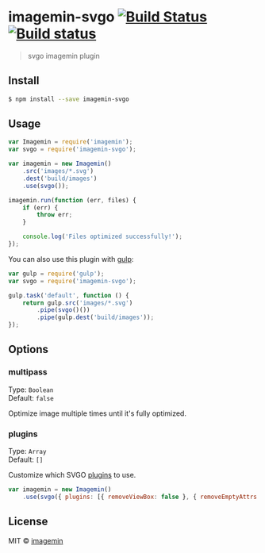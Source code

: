 # imagemin-svgo [![Build Status](http://img.shields.io/travis/imagemin/imagemin-svgo.svg?style=flat)](https://travis-ci.org/imagemin/imagemin-svgo) [![Build status](https://ci.appveyor.com/api/projects/status/esa7m3u8bcol1mtr?svg=true)](https://ci.appveyor.com/project/ShinnosukeWatanabe/imagemin-svgo)

> svgo imagemin plugin


## Install

```sh
$ npm install --save imagemin-svgo
```


## Usage

```js
var Imagemin = require('imagemin');
var svgo = require('imagemin-svgo');

var imagemin = new Imagemin()
	.src('images/*.svg')
	.dest('build/images')
	.use(svgo());

imagemin.run(function (err, files) {
	if (err) {
		throw err;
	}

	console.log('Files optimized successfully!'); 
});
```

You can also use this plugin with [gulp](http://gulpjs.com):

```js
var gulp = require('gulp');
var svgo = require('imagemin-svgo');

gulp.task('default', function () {
	return gulp.src('images/*.svg')
		.pipe(svgo()())
		.pipe(gulp.dest('build/images'));
});
```


## Options

### multipass

Type: `Boolean`  
Default: `false`

Optimize image multiple times until it's fully optimized.

### plugins

Type: `Array`  
Default: `[]`

Customize which SVGO [plugins](https://github.com/svg/svgo/tree/master/plugins) to use.

```js
var imagemin = new Imagemin()
	.use(svgo({ plugins: [{ removeViewBox: false }, { removeEmptyAttrs: false }] }));
```


## License

MIT © [imagemin](https://github.com/imagemin)

